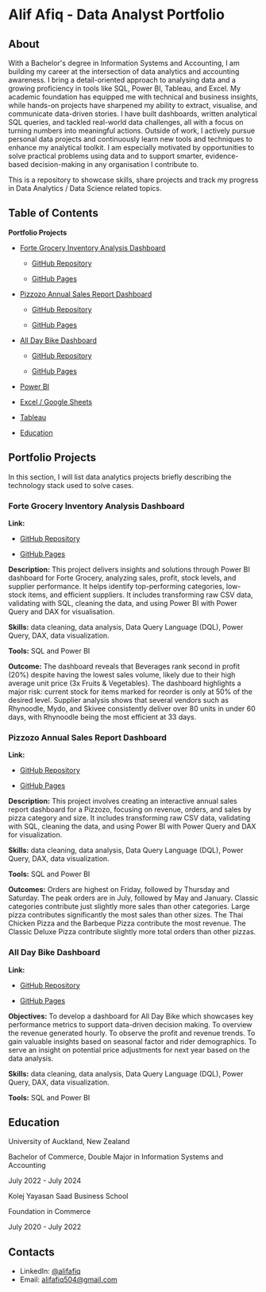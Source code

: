 # Alif Afiq - Data Analyst Portfolio
## About
With a Bachelor's degree in Information Systems and Accounting, I am building my career at the intersection of data analytics and accounting awareness. I bring a detail-oriented approach to analysing data and a growing proficiency in tools like SQL, Power BI, Tableau, and Excel.
My academic foundation has equipped me with technical and business insights, while hands-on projects have sharpened my ability to extract, visualise, and communicate data-driven stories. I have built dashboards, written analytical SQL queries, and tackled real-world data challenges, all with a focus on turning numbers into meaningful actions.
Outside of work, I actively pursue personal data projects and continuously learn new tools and techniques to enhance my analytical toolkit. I am especially motivated by opportunities to solve practical problems using data and to support smarter, evidence-based decision-making in any organisation I contribute to.

This is a repository to showcase skills, share projects and track my progress in Data Analytics / Data Science related topics.

## Table of Contents

**Portfolio Projects**

- [Forte Grocery Inventory Analysis Dashboard](#forte-grocery-inventory-analysis-dashboard)
  
	- [GitHub Repository](https://github.com/AlifAfiq/Forte-Grocery/tree/main)
  
	- [GitHub Pages](https://alifafiq.github.io/Forte-Grocery/)

- [Pizzozo Annual Sales Report Dashboard](#pizzozo-annual-sales-report-dashboard)
  
	- [GitHub Repository](https://github.com/AlifAfiq/Pizzozo-Annual-Sales-Report-Dashboard)
  
	- [GitHub Pages](https://alifafiq.github.io/Pizzozo-Annual-Sales-Report-Dashboard/)
  
- [All Day Bike Dashboard](#all-day-bike-dashboard)
  
	- [GitHub Repository](https://github.com/AlifAfiq/Development-of-All-Day-Bike-Dashboard)
  
	- [GitHub Pages](https://alifafiq.github.io/Development-of-All-Day-Bike-Dashboard/)
  
- [Power BI](https://github.com/AlifAfiq/Sales-Dashboard-Common-)
  
- [Excel / Google Sheets](https://github.com/AlifAfiq/Simple-Excel-Dashboard)
  
- [Tableau](https://public.tableau.com/app/profile/muhammad.alif.afiq.bin.khairul.anuar/vizzes)

- [Education](#education)




## Portfolio Projects
In this section, I will list data analytics projects briefly describing the technology stack used to solve cases.

### Forte Grocery Inventory Analysis Dashboard 

**Link:**

   - [GitHub Repository](https://github.com/AlifAfiq/Forte-Grocery/tree/main)

   - [GitHub Pages](https://alifafiq.github.io/Forte-Grocery/)

**Description:** This project delivers insights and solutions through Power BI dashboard for Forte Grocery, analyzing sales, profit, stock levels, and supplier performance. It helps identify top-performing categories, low-stock items, and efficient suppliers. It includes transforming raw CSV data, validating with SQL, cleaning the data, and using Power BI with Power Query and DAX for visualisation.

**Skills:** data cleaning, data analysis, Data Query Language (DQL), Power Query, DAX, data visualization.

**Tools:** SQL and Power BI 

**Outcome:** The dashboard reveals that Beverages rank second in profit (20%) despite having the lowest sales volume, likely due to their high average unit price (3x Fruits & Vegetables). The dashboard highlights a major risk: current stock for items marked for reorder is only at 50% of the desired level. Supplier analysis shows that several vendors such as Rhynoodle, Mydo, and Skivee consistently deliver over 80 units in under 60 days, with Rhynoodle being the most efficient at 33 days.

### Pizzozo Annual Sales Report Dashboard

**Link:** 

   - [GitHub Repository](https://github.com/AlifAfiq/Pizzozo-Annual-Sales-Report-Dashboard)

   - [GitHub Pages](https://alifafiq.github.io/Pizzozo-Annual-Sales-Report-Dashboard/)

**Description:** This project involves creating an interactive annual sales report dashboard for a Pizzozo, focusing on revenue, orders, and sales by pizza category and size. It includes transforming raw CSV data, validating with SQL, cleaning the data, and using Power BI with Power Query and DAX for visualization.

**Skills:** data cleaning, data analysis, Data Query Language (DQL), Power Query, DAX, data visualization.

**Tools:** SQL and Power BI

**Outcomes:** Orders are highest on Friday, followed by Thursday and Saturday. The peak orders are in July, followed by May and January. Classic categories contribute just slightly more sales than other categories. Large pizza contributes significantly the most sales than other sizes. The Thai Chicken Pizza and the Barbeque Pizza contribute the most revenue. The Classic Deluxe Pizza contribute slightly more total orders than other pizzas.


### All Day Bike Dashboard

**Link:** 

   - [GitHub Repository](https://github.com/AlifAfiq/Development-of-All-Day-Bike-Dashboard)

   - [GitHub Pages](https://alifafiq.github.io/Development-of-All-Day-Bike-Dashboard/)
 
**Objectives:** To develop a dashboard for All Day Bike which showcases key performance metrics to support data-driven decision making. To overview the revenue generated hourly. To observe the profit and revenue trends. To gain valuable insights based on seasonal factor and rider demographics. To serve an insight on potential price adjustments for next year based on the data analysis.

**Skills:** data cleaning, data analysis, Data Query Language (DQL), Power Query, DAX, data visualization.

**Tools:** SQL and Power BI


## Education

University of Auckland, New Zealand 

Bachelor of Commerce, Double Major in Information Systems and Accounting

July 2022 - July 2024




Kolej Yayasan Saad Business School 

Foundation in Commerce

July 2020 - July 2022


## Contacts
- LinkedIn: [@alifafiq](www.linkedin.com/in/muhammad-alif-afiq-538a2b268)
- Email: alifafiq504@gmail.com

